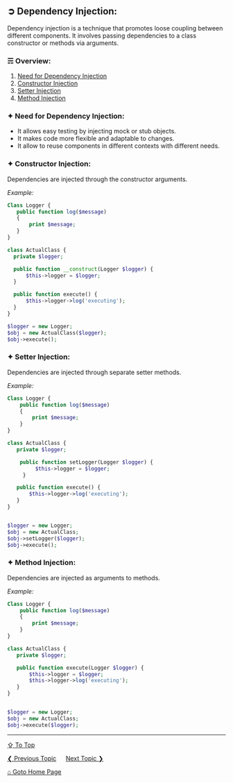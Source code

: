 ## &#10162; Dependency Injection:
Dependency injection is a technique that promotes loose coupling between different components. It involves passing dependencies to a class constructor or methods via arguments.

### &#9780; Overview:
1. [Need for Dependency Injection](#-need-for-dependency-injection)
2. [Constructor Injection](#-constructor-injection)
3. [Setter Injection](#-setter-injection)
4. [Method Injection](#-method-injection)

### &#10022; Need for Dependency Injection:
- It allows easy testing by injecting mock or stub objects.
- It makes code more flexible and adaptable to changes.
- It allow to reuse components in different contexts with different needs.

### &#10022; Constructor Injection:
Dependencies are injected through the constructor arguments.

*Example:*
 ```php
Class Logger {
    public function log($message)
    {
        print $message;
    }
}

class ActualClass {
   private $logger;

   public function __construct(Logger $logger) {
       $this->logger = $logger;
   }

   public function execute() {
       $this->logger->log('executing');
   }
}

$logger = new Logger;
$obj = new ActualClass($logger);
$obj->execute();
 ```

### &#10022; Setter Injection:
Dependencies are injected through separate setter methods.

*Example:*
```php
Class Logger {
    public function log($message)
    {
        print $message;
    }
}

class ActualClass {
   private $logger;

    public function setLogger(Logger $logger) {
         $this->logger = $logger;
     }

   public function execute() {         
       $this->logger->log('executing');
   }
}


$logger = new Logger;
$obj = new ActualClass;
$obj->setLogger($logger);
$obj->execute();
```

### &#10022; Method Injection:
Dependencies are injected as arguments to methods.

*Example:*
```php
Class Logger {
    public function log($message)
    {
        print $message;
    }
}

class ActualClass {
   private $logger;

   public function execute(Logger $logger) {
       $this->logger = $logger;
       $this->logger->log('executing');
   }
}


$logger = new Logger;
$obj = new ActualClass;
$obj->execute($logger);
```

---
[&#8682; To Top](#-dependency-injection)

[&#10094; Previous Topic](./reflection-class.md) &emsp; [Next Topic &#10095;](./namespace.md)

[&#8962; Goto Home Page](../README.md)